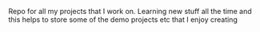Repo for all my projects that I work on.
Learning new stuff all the time and this helps to store some of the demo projects etc that I enjoy creating

